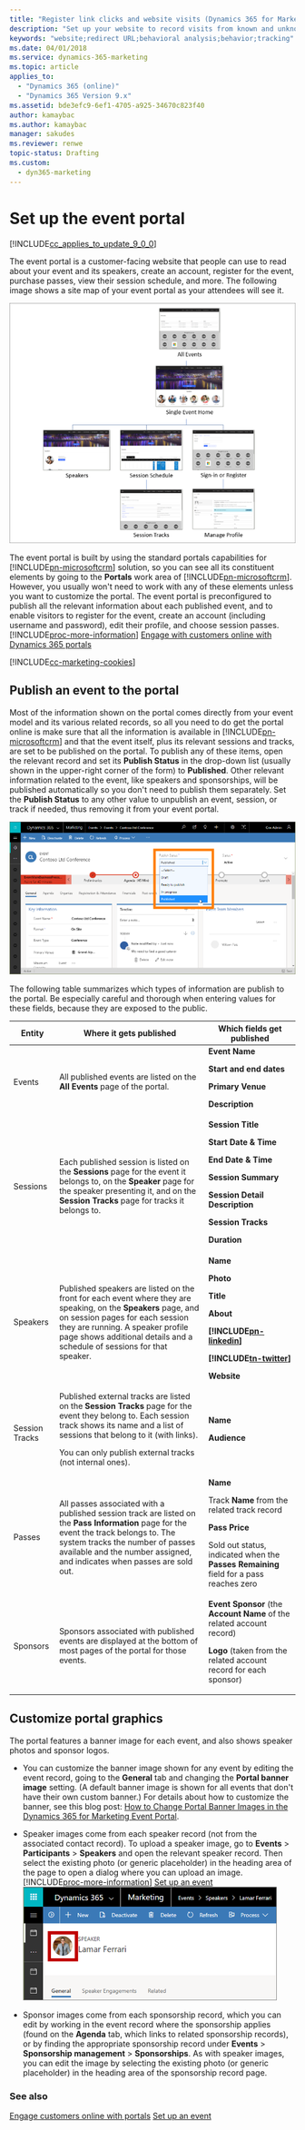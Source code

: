 ```yaml
---
title: "Register link clicks and website visits (Dynamics 365 for Marketing) | Microsoft Docs"
description: "Set up your website to record visits from known and unknown contacts, and create redirect links that register clicks from anywhere in Dynamics 365 for Marketing"
keywords: "website;redirect URL;behavioral analysis;behavior;tracking"
ms.date: 04/01/2018
ms.service: dynamics-365-marketing
ms.topic: article
applies_to:
  - "Dynamics 365 (online)"
  - "Dynamics 365 Version 9.x"
ms.assetid: bde3efc9-6ef1-4705-a925-34670c823f40
author: kamaybac
ms.author: kamaybac
manager: sakudes
ms.reviewer: renwe
topic-status: Drafting
ms.custom:
  - dyn365-marketing
---
```


# Set up the event portal

[!INCLUDE[cc_applies_to_update_9_0_0](../includes/cc_applies_to_update_9_0_0.md)]

The event portal is a customer-facing website that people can use to read about your event and its speakers, create an account, register for the event, purchase passes, view their session schedule, and more. The following image shows a site map of your event portal as your attendees will see it.

![Sitemap for the standard event portal](media/event-portal-sitemap-ill.png "Site map for the standard event portal")

The event portal is built by using the standard portals capabilities for [!INCLUDE[pn-microsoftcrm](../includes/pn-dynamics-365.md)] solution, so you can see all its constituent elements by going to the **Portals** work area of [!INCLUDE[pn-microsoftcrm](../includes/pn-dynamics-365.md)]. However, you usually won't need to work with any of these elements unless you want to customize the portal. The event portal is preconfigured to publish all the relevant information about each published event, and to enable visitors to register for the event, create an account (including username and password), edit their profile, and choose session passes. [!INCLUDE[proc-more-information](../includes/proc-more-information.md)] [Engage with customers online with Dynamics 365 portals](portals.md)

[!INCLUDE[cc-marketing-cookies](../includes/cc-marketing-cookies.md)]

## Publish an event to the portal

Most of the information shown on the portal comes directly from your event model and its various related records, so all you need to do get the portal online is make sure that all the information is available in [!INCLUDE[pn-microsoftcrm](../includes/pn-dynamics-365.md)] and that the event itself, plus its relevant sessions and tracks, are set to be published on the portal. To publish any of these items, open the relevant record and set its **Publish Status** in the drop-down list (usually shown in the upper-right corner of the form) to **Published**. Other relevant information related to the event, like speakers and sponsorships, will be published automatically so you don't need to publish them separately. Set the **Publish Status** to any other value to unpublish an event, session, or track if needed, thus removing it from your event portal.

![The Publish Status menu](media/event-publish-ill.png "How to set the publish status of an event to the portal")

The following table summarizes which types of information are publish to the portal. Be especially careful and thorough when entering values for these fields, because they are exposed to the public.

| **Entity**    | **Where it gets published** | **Which fields get published**|
|---------------|-----------------------------|-------------------------------|
| Events         | All published events are listed on the **All Events** page of the portal.|**Event Name**<p>**Start and end dates**</p><p>**Primary Venue**</p><p>**Description**</p>|
| Sessions       | Each published session is listed on the **Sessions** page for the event it belongs to, on the **Speaker** page for the speaker presenting it, and on the **Session Tracks** page for tracks it belongs to.| **Session Title**<p>**Start Date & Time**</p><p>**End Date & Time**</p><p>**Session Summary**</p><p>**Session Detail Description**</p><p>**Session Tracks**</p><p>**Duration**</p>|
| Speakers       | Published speakers are listed on the front for each event where they are speaking, on the **Speakers** page, and on session pages for each session they are running. A speaker profile page shows additional details and a schedule of sessions for that speaker. |**Name**<p>**Photo**</p><p>**Title**</p><p>**About**</p><p>**[!INCLUDE[pn-linkedin](../includes/pn-linkedin.md)]**</p><p>**[!INCLUDE[tn-twitter](../includes/tn-twitter.md)]**</p><p>**Website**</p>|
| Session Tracks | Published external tracks are listed on the **Session Tracks** page for the event they belong to. Each session track shows its name and a list of sessions that belong to it (with links).<p>You can only publish external tracks (not internal ones).</p>|**Name**<p>**Audience**</p>|
| Passes         | All passes associated with a published session track are listed on the **Pass Information** page for the event the track belongs to. The system tracks the number of passes available and the number assigned, and indicates when passes are sold out.|**Name**<p>Track **Name** from the related track record</p><p>**Pass Price**</p><p>Sold out status, indicated when the **Passes Remaining** field for a pass reaches zero</p>|
| Sponsors       | Sponsors associated with published events are displayed at the bottom of most pages of the portal for those events.|**Event Sponsor** (the **Account Name** of the related account record)</p><p>**Logo** (taken from the related account record for each sponsor)</p>|

## Customize portal graphics

The portal features a banner image for each event, and also shows speaker photos and sponsor logos.

- You can customize the banner image shown for any event by editing the event record, going to the **General** tab and changing the **Portal banner image** setting. (A default banner image is shown for all events that don't have their own custom banner.) For details about how to customize the banner, see this blog post: [How to Change Portal Banner Images in the Dynamics 365 for Marketing Event Portal](https://blogs.technet.microsoft.com/lystavlen/2018/02/26/how-to-change-portal-banner-images-in-the-dynamics-365-for-marketing-event-portal/).

- Speaker images come from each speaker record (not from the associated contact record). To upload a speaker image, go to **Events** > **Participants** > **Speakers** and open the relevant speaker record. Then select the existing photo (or generic placeholder) in the heading area of the page to open a dialog where you can upload an image. [!INCLUDE[proc-more-information](../includes/proc-more-information.md)] [Set up an event](set-up-event.md)  
    ![Edit the speaker image](media/speaker-edit-image.png "Edit the speaker image")

- Sponsor images come from each sponsorship record, which you can edit by working in the event record where the sponsorship applies (found on the **Agenda** tab, which links to related sponsorship records), or by finding the appropriate sponsorship record under **Events** > **Sponsorship management** > **Sponsorships**. As with speaker images, you can edit the image by selecting the existing photo (or generic placeholder) in the heading area of the sponsorship record page.

### See also

[Engage customers online with portals](portals.md)
[Set up an event](set-up-event.md)  

